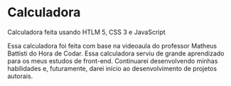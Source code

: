 # Calculadora
Calculadora feita usando HTLM 5, CSS 3 e JavaScript

Essa calculadora foi feita com base na videoaula do professor Matheus Battisti do Hora de Codar. Essa calculadora serviu de grande aprendizado para os meus estudos de front-end. Continuarei desenvolvendo minhas habilidades e, futuramente, darei início ao desenvolvimento de projetos autorais.
